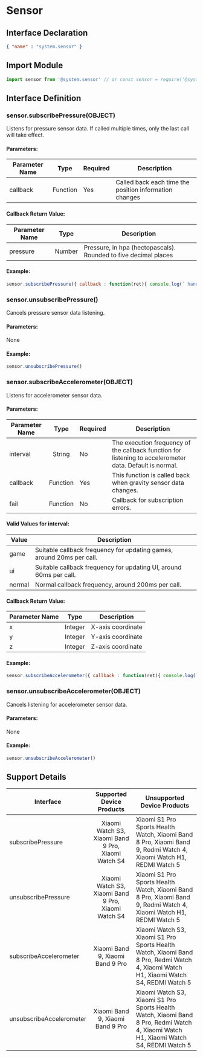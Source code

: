 <!-- 源地址: https://iot.mi.com/vela/quickapp/en/features/system/sensor.html -->

# Sensor

## Interface Declaration
```json
{ "name" : "system.sensor" }
```

## Import Module
```javascript
import sensor from '@system.sensor' // or const sensor = require('@system.sensor')
```

## Interface Definition

### sensor.subscribePressure(OBJECT)

Listens for pressure sensor data. If called multiple times, only the last call will take effect.

#### Parameters:

Parameter Name | Type | Required | Description  
---|:---:|---|---  
callback | Function | Yes | Called back each time the position information changes  
  
#### Callback Return Value:

Parameter Name | Type | Description  
---|:---:|---  
pressure | Number | Pressure, in hpa (hectopascals). Rounded to five decimal places  
  
#### Example:
```javascript
sensor.subscribePressure({ callback : function(ret){ console.log(` handling callback, pressure = ${ ret.pressure } `)} })
```

### sensor.unsubscribePressure()

Cancels pressure sensor data listening.

#### Parameters:

None

#### Example:
```javascript
sensor.unsubscribePressure()
```

### sensor.subscribeAccelerometer(OBJECT)

Listens for accelerometer sensor data.

#### Parameters:

Parameter Name | Type | Required | Description  
---|:---:|---|---  
interval | String | No | The execution frequency of the callback function for listening to accelerometer data. Default is normal.  
callback | Function | Yes | This function is called back when gravity sensor data changes.  
fail | Function | No | Callback for subscription errors.  
  
#### Valid Values for interval:

Value | Description  
---|---  
game | Suitable callback frequency for updating games, around 20ms per call.  
ui | Suitable callback frequency for updating UI, around 60ms per call.  
normal | Normal callback frequency, around 200ms per call.  
  
#### Callback Return Value:

Parameter Name | Type | Description  
---|:---:|---  
x | Integer | X-axis coordinate  
y | Integer | Y-axis coordinate  
z | Integer | Z-axis coordinate  
  
#### Example:
```javascript
sensor.subscribeAccelerometer({ callback : function(ret){ console.log(` handling callback, x = ${ ret.x } , y = ${ ret.y } , z = ${ ret.z } `)} , fail : function(msg , code){ console.log(` handling callback, fail: ` , msg , code)} })
```

### sensor.unsubscribeAccelerometer(OBJECT)

Cancels listening for accelerometer sensor data.

#### Parameters:

None

#### Example:
```javascript
sensor.unsubscribeAccelerometer()
```

## Support Details

Interface | Supported Device Products | Unsupported Device Products  
---|:---:|---  
subscribePressure | Xiaomi Watch S3, Xiaomi Band 9 Pro, Xiaomi Watch S4 | Xiaomi S1 Pro Sports Health Watch, Xiaomi Band 8 Pro, Xiaomi Band 9, Redmi Watch 4, Xiaomi Watch H1, REDMI Watch 5  
unsubscribePressure | Xiaomi Watch S3, Xiaomi Band 9 Pro, Xiaomi Watch S4 | Xiaomi S1 Pro Sports Health Watch, Xiaomi Band 8 Pro, Xiaomi Band 9, Redmi Watch 4, Xiaomi Watch H1, REDMI Watch 5  
subscribeAccelerometer | Xiaomi Band 9, Xiaomi Band 9 Pro | Xiaomi Watch S3, Xiaomi S1 Pro Sports Health Watch, Xiaomi Band 8 Pro, Redmi Watch 4, Xiaomi Watch H1, Xiaomi Watch S4, REDMI Watch 5  
unsubscribeAccelerometer | Xiaomi Band 9, Xiaomi Band 9 Pro | Xiaomi Watch S3, Xiaomi S1 Pro Sports Health Watch, Xiaomi Band 8 Pro, Redmi Watch 4, Xiaomi Watch H1, Xiaomi Watch S4, REDMI Watch 5

